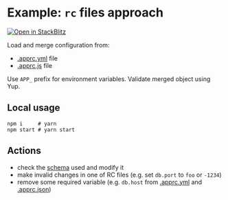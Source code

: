 # Example: `rc` files approach

[![Open in StackBlitz](https://developer.stackblitz.com/img/open_in_stackblitz.svg)](https://stackblitz.com/github/mckacz/omniconfig/tree/main/examples/rc-files?file=main.ts)

Load and merge configuration from:
 
* [.apprc.yml](.apprc.yml) file
* [.apprc.js](.apprc.json) file

Use `APP_` prefix for environment variables. Validate merged object using Yup.

## Local usage

```shell
npm i     # yarn
npm start # yarn start
```

## Actions

* check the [schema](./main.ts) used and modify it
* make invalid changes in one of RC files (e.g. set `db.port` to `foo` or `-1234`)
* remove some required variable (e.g. `db.host` from [.apprc.yml](./.apprc.yml) and [.apprc.json](./.apprc.json))
